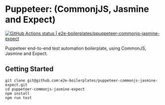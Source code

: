 # Puppeteer: (CommonjJS, Jasmine and Expect)

[![GitHub Actions status | e2e-boilerplates/ppuppeteer-commonjs-jasmine-expect](https://github.com/e2e-boilerplates/puppeteer-commonjs-jasmine-expect/workflows/puppeteer-commonjs-jasmine-expect/badge.svg)](https://github.com/e2e-boilerplates/puppeteer-commonjs-jasmine-expect/actions?workflow=puppeteer-commonjs-jasmine-expect)

Puppeteer end-to-end test automation boilerplate, using CommonJS, Jasmine and Expect.

## Getting Started

    git clone git@github.com:e2e-boilerplates/puppeteer-commonjs-jasmine-expect.git
    cd puppeteer-commonjs-jasmine-expect
    npm install
    npm run test
